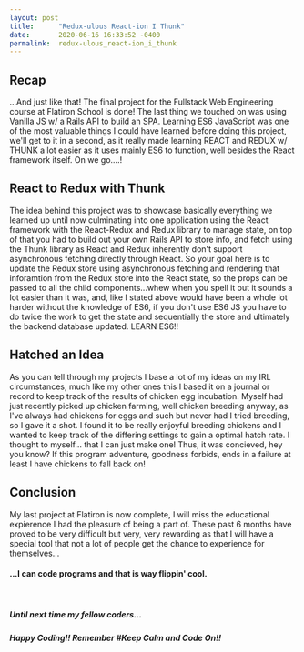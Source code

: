 ```yaml
---
layout: post
title:      "Redux-ulous React-ion I Thunk"
date:       2020-06-16 16:33:52 -0400
permalink:  redux-ulous_react-ion_i_thunk
---
```



## Recap

...And just like that! The final project for the Fullstack Web Engineering course at Flatiron School is done!  The last thing we touched on was using Vanilla JS w/ a Rails API to build an SPA. Learning ES6 JavaScript was one of the most valuable things I could have learned before doing this project, we'll get to it in a second, as it really made learning REACT and REDUX w/ THUNK a lot easier as it uses mainly ES6 to function, well besides the React framework itself. On we go....!

## React to Redux with Thunk

The idea behind this project was to showcase basically everything we learned up until now culminating into one application using the React framework with the React-Redux and Redux library to manage state, on top of that you had to build out your own Rails API to store info, and fetch using the Thunk library as React and Redux inherently don't support asynchronous fetching directly through React.  So your goal here is to update the Redux store using asynchronous fetching and rendering that inforamtion from the Redux store into the React state, so the props can be passed to all the child components...whew when you spell it out it sounds a lot easier than it was, and, like I stated above would have been a whole lot harder without the knowledge of ES6, if you don't use ES6 JS you have to do twice the work to get the state and sequentially the store and ultimately the backend database updated. LEARN ES6!!

## Hatched an Idea

As you can tell through my projects I base a lot of my ideas on my IRL circumstances, much like my other ones this I based it on a journal or record to keep track of the results of chicken egg incubation. Myself had just recently picked up chicken farming, well chicken breeding anyway, as I've always had chickens for eggs and such but never had I tried breeding, so I gave it a shot. I found it to be really enjoyful breeding chickens and I wanted to keep track of the differing settings to gain a optimal hatch rate. I thought to myself...  that I can just make one! Thus, it was concieved, hey you know? If this program adventure, goodness forbids, ends in a failure at least I have chickens to fall back on!  

## Conclusion

My last project at Flatiron is now complete, I will miss the educational expierence I had the pleasure of being a part of. These past 6 months have proved to be very difficult but very, very rewarding as that I will have a special tool that not a lot of people get the chance to experience for themselves...

#### ...I can code programs and that is way flippin' cool.

<br/>


##### Until next time my fellow coders…

##### Happy Coding!! Remember #Keep Calm and Code On!!
